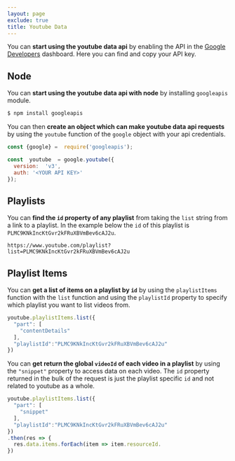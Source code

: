 ```yaml
---
layout: page
exclude: true
title: Youtube Data
---
```


You can **start using the youtube data api** by enabling the API in the [Google Developers](https://console.developers.google.com/) dashboard. Here you can find and copy your API key.

## Node

You can **start using the youtube data api with node** by installing `googleapis` module.
```bash
$ npm install googleapis
```

You can then **create an object which can make youtube data api requests** by using the `youtube` function of the `google` object with your api credentials.
```js
const {google} =  require('googleapis');

const  youtube  = google.youtube({
  version:  'v3',
  auth: '<YOUR API KEY>'
});
```

## Playlists

You can **find the `id` property of any playlist** from taking the `list` string from a link to a playlist. In the example below the `id` of this playlist is `PLMC9KNkIncKtGvr2kFRuXBVmBev6cAJ2u`.

```
https://www.youtube.com/playlist?list=PLMC9KNkIncKtGvr2kFRuXBVmBev6cAJ2u
```

## Playlist Items

You can **get a list of items on a playlist by `id`** by using the `playlistItems` function with the `list` function and using the `playlistId` property to specify which playlist you want to list videos from.
```js
youtube.playlistItems.list({
  "part": [
    "contentDetails"
  ],
  "playlistId":"PLMC9KNkIncKtGvr2kFRuXBVmBev6cAJ2u"
})
```

You can **get return the global `videoId` of each video in a playlist** by using the `"snippet"` property to access data on each video. The `id` property returned in the bulk of the request is just the playlist specific `id` and not related to youtube as a whole.
```js
youtube.playlistItems.list({
  "part": [
    "snippet"
  ],
  "playlistId":"PLMC9KNkIncKtGvr2kFRuXBVmBev6cAJ2u"
})
.then(res => {
  res.data.items.forEach(item => item.resourceId.
})
```
<!--stackedit_data:
eyJoaXN0b3J5IjpbLTQwNzQ1OTI4MywtMTE4NjUxMzk2MCw5OD
Y5MjkxNTUsNTAzNTQ3MjAzXX0=
-->